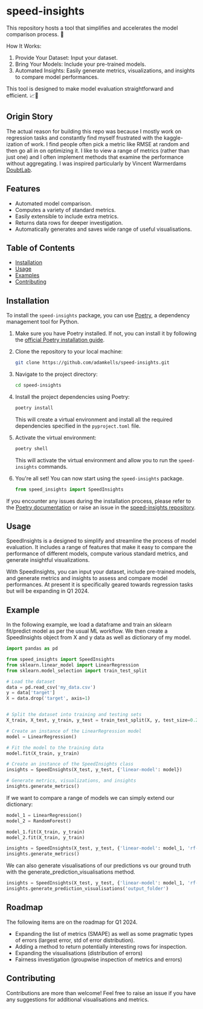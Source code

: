 # speed-insights

This repository hosts a tool that simplifies and accelerates the model comparison process. 🔄

How It Works:

1. Provide Your Dataset: Input your dataset.
2. Bring Your Models: Include your pre-trained models.
3. Automated Insights: Easily generate metrics, visualizations, and insights to compare model performances.

This tool is designed to make model evaluation straightforward and efficient. 📈🤖

## Origin Story

The actual reason for building this repo was because I mostly work on regression tasks and constantly find myself frustrated with the kaggle-ization of work.
I find people often pick a metric like RMSE at random and then go all in on optimizing it. I like to view a range of metrics (rather than just one) and I often implement methods that examine the performance without aggregating. I was inspired particularly by Vincent Warmerdams [DoubtLab](https://github.com/koaning/doubtlab).

## Features

- Automated model comparison.
- Computes a variety of standard metrics.
- Easily extensible to include extra metrics.
- Returns data rows for deeper investigation.
- Automatically generates and saves wide range of useful visualisations.

## Table of Contents

- [Installation](#installation)
- [Usage](#usage)
- [Examples](#examples)
- [Contributing](#contributing)

## Installation

To install the `speed-insights` package, you can use [Poetry](https://python-poetry.org/), a dependency management tool for Python.

1. Make sure you have Poetry installed. If not, you can install it by following the [official Poetry installation guide](https://python-poetry.org/docs/#installation).

2. Clone the repository to your local machine:

    ```bash
    git clone https://github.com/adamkells/speed-insights.git
    ```

3. Navigate to the project directory:

    ```bash
    cd speed-insights
    ```

4. Install the project dependencies using Poetry:

    ```bash
    poetry install
    ```

    This will create a virtual environment and install all the required dependencies specified in the `pyproject.toml` file.

5. Activate the virtual environment:

    ```bash
    poetry shell
    ```

    This will activate the virtual environment and allow you to run the `speed-insights` commands.

6. You're all set! You can now start using the `speed-insights` package.

    ```python
    from speed_insights import SpeedInsights
    ```

If you encounter any issues during the installation process, please refer to the [Poetry documentation](https://python-poetry.org/docs/) or raise an issue in the [speed-insights repository](https://github.com/adamkells/speed-insights/issues).


## Usage

SpeedInsights is a designed to simplify and streamline the process of model evaluation. It includes a range of features that make it easy to compare the performance of different models, compute various standard metrics, and generate insightful visualizations.

With SpeedInsights, you can input your dataset, include pre-trained models, and generate metrics and insights to assess and compare model performances. At present it is specifically geared towards regression tasks but will be expanding in Q1 2024.

## Example

In the following example, we load a dataframe and train an sklearn fit/predict model as per the usual ML workflow. We then create a SpeedInsights object from X and y data as well as dictionary of my model.

```python
import pandas as pd

from speed_insights import SpeedInsights
from sklearn.linear_model import LinearRegression
from sklearn.model_selection import train_test_split

# Load the dataset
data = pd.read_csv('my_data.csv')
y = data['target']
X = data.drop('target', axis=1)


# Split the dataset into training and testing sets
X_train, X_test, y_train, y_test = train_test_split(X, y, test_size=0.2, random_state=42)

# Create an instance of the LinearRegression model
model = LinearRegression()

# Fit the model to the training data
model.fit(X_train, y_train)

# Create an instance of the SpeedInsights class
insights = SpeedInsights(X_test, y_test, {'linear-model': model})

# Generate metrics, visualizations, and insights
insights.generate_metrics()
```

If we want to compare a range of models we can simply extend our dictionary:

```python
model_1 = LinearRegression()
model_2 = RandomForest()

model_1.fit(X_train, y_train)
model_2.fit(X_train, y_train)

insights = SpeedInsights(X_test, y_test, {'linear-model': model_1, 'rf-model': model_2})
insights.generate_metrics()
```

We can also generate visualisations of our predictions vs our ground truth with the generate_prediction_visualisations method.

```python
insights = SpeedInsights(X_test, y_test, {'linear-model': model_1, 'rf-model': model_2})
insights.generate_prediction_visualisations('output_folder')
```

## Roadmap
The following items are on the roadmap for Q1 2024.
- Expanding the list of metrics (SMAPE) as well as some pragmatic types of errors (largest error, std of error distribution).
- Adding a method to return potentially interesting rows for inspection.
- Expanding the visualisations (distribution of errors)
- Fairness investigation (groupwise inspection of metrics and errors)


## Contributing

Contributions are more than welcome! Feel free to raise an issue if you have any suggestions for additional visualisations and metrics.
